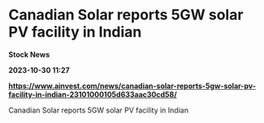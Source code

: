 # Canadian Solar reports 5GW solar PV facility in Indian
**Stock News**

**2023-10-30 11:27**

**https://www.ainvest.com/news/canadian-solar-reports-5gw-solar-pv-facility-in-indian-23101000105d633aac30cd58/**

Canadian Solar reports 5GW solar PV facility in Indian